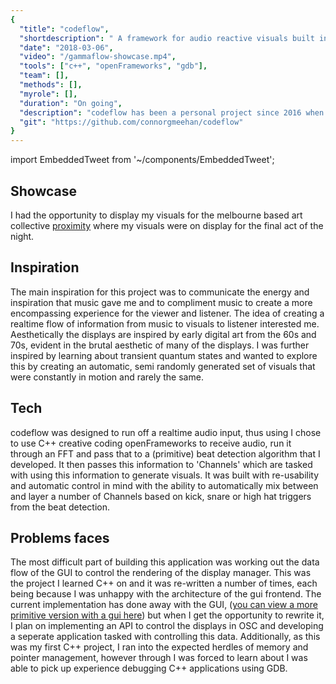 ```yaml
---
{
  "title": "codeflow",
  "shortdescription": " A framework for audio reactive visuals built in openFrameworks.",
  "date": "2018-03-06",
  "video": "/gammaflow-showcase.mp4",
  "tools": ["c++", "openFrameworks", "gdb"],
  "team": [],
  "methods": [],
  "myrole": [],
  "duration": "On going",
  "description": "codeflow has been a personal project since 2016 when I took Interactive Media at The University of Technology Sydney.  It was here I learned about creative coding through Processing and I've been inspired to move into the field ever since.  I've always had a strong connection to music and imagined shapes and scenes when listening to music and I wanted to explore that by producing a program that communicated these scenes.",
  "git": "https://github.com/connorgmeehan/codeflow"
}
---
```


import EmbeddedTweet from '~/components/EmbeddedTweet';

## Showcase

I had the opportunity to display my visuals for the melbourne based art collective [proximity](https://www.instagram.com/p_r_x_y/) where my visuals were on display for the final act of the night.  

<EmbeddedTweet :ids="['1182883285212397573', '1182883285212397573']" />

## Inspiration

The main inspiration for this project was to communicate the energy and inspiration that music gave me and to compliment music to create a more encompassing experience for the viewer and listener.  The idea of creating a realtime flow of information from music to visuals to listener interested me.  Aesthetically the displays are inspired by early digital art from the 60s and 70s, evident in the brutal aesthetic of many of the displays.  I was further inspired by learning about transient quantum states and wanted to explore this by creating an automatic, semi randomly generated set of visuals that were constantly in motion and rarely the same. 

## Tech

codeflow was designed to run off a realtime audio input, thus using I chose to use C++ creative coding openFrameworks to receive audio, run it through an FFT and pass that to a (primitive) beat detection algorithm that I developed.  It then passes this information to 'Channels' which are tasked with using this information to generate visuals.  It was built with re-usability and automatic control in mind with the ability to automatically mix between and layer a number of Channels based on kick, snare or high hat triggers from the beat detection.

## Problems faces

The most difficult part of building this application was working out the data flow of the GUI to control the rendering of the display manager.  This was the project I learned C++ on and it was re-written a number of times, each being because I was unhappy with the architecture of the gui frontend.  The current implementation has done away with the GUI, ([you can view a more primitive version with a gui here](https://github.com/connorgmeehan/gammaflow_delta)) but when I get the opportunity to rewrite it, I plan on implementing an API to control the displays in OSC and developing a seperate application tasked with controlling this data.
Additionally, as this was my first C++ project, I ran into the expected herdles of memory and pointer management, however through I was forced to learn about I was able to pick up experience debugging C++ applications using GDB.
